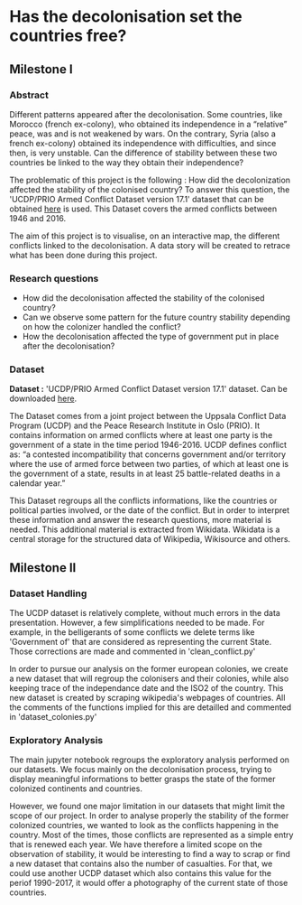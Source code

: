 # Has the decolonisation set the countries free?

## Milestone I

### Abstract

Different patterns appeared after the decolonisation. Some countries, like Morocco (french ex-colony), who obtained its independence in a “relative” peace, was and is not weakened by wars. On the contrary, Syria (also a french ex-colony) obtained its independence with difficulties, and since then, is very unstable. Can the difference of stability between these two countries be linked to the way they obtain their independence?

The problematic of this project is the following : How did the decolonization affected the stability of the colonised country? To answer this question, the 'UCDP/PRIO Armed Conflict Dataset version 17.1' dataset that can be obtained [here](http://ucdp.uu.se/downloads/) is used. This Dataset covers the armed conflicts between 1946 and 2016.

The aim of this project is to visualise, on an interactive map, the different conflicts linked to the decolonisation. A data story will be created to retrace what has been done during this project. 

### Research questions

- How did the decolonisation affected the stability of the colonised country?
- Can we observe some pattern for the future country stability depending on how the colonizer handled the conflict?
- How the decolonisation affected the type of government put in place after the decolonisation? 

### Dataset

**Dataset :** 'UCDP/PRIO Armed Conflict Dataset version 17.1' dataset. Can be downloaded [here](http://ucdp.uu.se/downloads/).

The Dataset comes from a joint project between the Uppsala Conflict Data Program (UCDP) and the Peace Research Institute in Oslo (PRIO). 
It contains information on armed conflicts where at least one party is the government of a state in the time period 1946-2016.
UCDP defines conflict as: “a contested incompatibility that concerns government and/or territory where the use of armed force between two parties, of which at least one is the government of a state, results in at least 25 battle-related deaths in a calendar year.”

This Dataset regroups all the conflicts informations, like the countries or political parties involved, or the date of the conflict. But in order to interpret these information and answer the research questions, more material is needed.
This additional material is extracted from Wikidata. Wikidata is a central storage for the structured data of Wikipedia, Wikisource and others.

## Milestone II

### Dataset Handling

The UCDP dataset is relatively complete, without much errors in the data presentation. However, a few simplifications needed to be made. For example, in the belligerants of some conflicts we delete terms like 'Government of' that are considered as representing the current State. Those corrections are made and commented in 'clean_conflict.py'

In order to pursue our analysis on the former european colonies, we create a new dataset that will regroup the colonisers and their colonies, while also keeping trace of the independance date and the ISO2 of the country. This new dataset is created by scraping wikipedia's webpages of countries. All the comments of the functions implied for this are detailled and commented in 'dataset_colonies.py'


### Exploratory Analysis

The main jupyter notebook regroups the exploratory analysis performed on our datasets. We focus mainly on the decolonisation process, trying to display meaningful informations to better grasps the state of the former colonized continents and countries.

However, we found one major limitation in our datasets that might limit the scope of our project. In order to analyse properly the stability of the former colonized countries, we wanted to look as the conflicts happening in the country. Most of the times, those conflicts are represented as a simple entry that is renewed each year. We have therefore a limited scope on the observation of stability, it would be interesting to find a way to scrap or find a new dataset that contains also the number of casualties. For that, we could use another UCDP dataset which also contains this value for the periof 1990-2017, it would offer a photography of the current state of those countries.